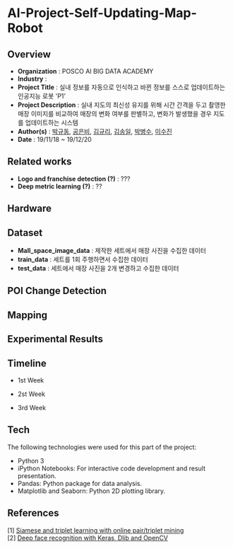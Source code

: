 # AI-Project-Self-Updating-Map-Robot

Overview
-------------------------------
* **Organization** : POSCO AI BIG DATA ACADEMY
* **Industry** :
* **Project Title** : 실내 정보를 자동으로 인식하고 바뀐 정보를 스스로 업데이트하는 인공지능 로봇 'P1'
* **Project Description** : 실내 지도의 최신성 유지를 위해 시간 간격을 두고 촬영한 매장 이미지를 비교하여 매장의 변화 여부를 판별하고, 변화가 발생했을 경우 지도를 업데이트하는 시스템
* **Author(s)** : [박규동](https://github.com/bgd0706), [공은비](https://github.com/barha-star), [김규리](https://github.com/KimGyuLee), [김송일](https://github.com/camelia13), [박병수](https://github.com/Hinterhalter), [이수진](https://github.com/sooooojinlee)
* **Date** : 19/11/18 ~ 19/12/20  


Related works
-------------------------------
 * **Logo and franchise detection (?)** : ???  
 * **Deep metric learning (?)** : ?? 


Hardware
-------------------------------


Dataset
-------------------------------
 * **Mall_space_image_data** : 제작한 세트에서 매장 사진을 수집한 데이터
 * **train_data** : 세트를 1회 주행하면서 수집한 데이터
 * **test_data** : 세트에서 매장 사진을 2개 변경하고 수집한 데이터


POI Change Detection
-------------------------------
 

Mapping
-------------------------------


Experimental Results
-------------------------------


Timeline
-------------------------------
 * 1st Week

 * 2st Week

 * 3rd Week  


Tech
-------------------------------
The following technologies were used for this part of the project:

* Python 3
* iPython Notebooks: For interactive code development and result presentation.
* Pandas: Python package for data analysis.
* Matplotlib and Seaborn: Python 2D plotting library.

References
----------------------------------------------
[1] [Siamese and triplet learning with online pair/triplet mining](https://github.com/adambielski/siamese-triplet)  
[2] [Deep face recognition with Keras, Dlib and OpenCV](https://github.com/krasserm/face-recognition/blob/master/face-recognition.ipynb)  


